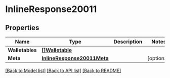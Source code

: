 # InlineResponse20011

## Properties

Name | Type | Description | Notes
------------ | ------------- | ------------- | -------------
**Walletables** | [**[]Walletable**](walletable.md) |  | 
**Meta** | [**InlineResponse20011Meta**](inline_response_200_11_meta.md) |  | [optional] 

[[Back to Model list]](../README.md#documentation-for-models) [[Back to API list]](../README.md#documentation-for-api-endpoints) [[Back to README]](../README.md)



